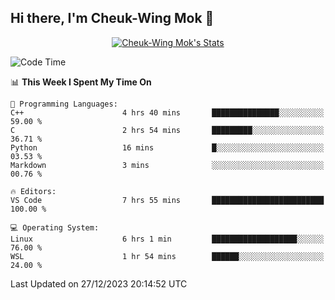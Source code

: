 ## Hi there, I'm Cheuk-Wing Mok 👋

<!--
**mozro0327/mozro0327** is a ✨ _special_ ✨ repository because its `README.md` (this file) appears on your GitHub profile.

Here are some ideas to get you started:

- 🔭 I’m currently working on ...
- 🌱 I’m currently learning ...
- 👯 I’m looking to collaborate on ...
- 🤔 I’m looking for help with ...
- 💬 Ask me about ...
- 📫 How to reach me: ...
- 😄 Pronouns: ...
- ⚡ Fun fact: ...
-->

<p align="center">
  <a href="https://github.com/mozro0327" class="rich-diff-level-one">
    <img src="https://github-readme-stats.vercel.app/api?username=mozro0327&title_color=333&text_color=777" alt="Cheuk-Wing Mok's Stats" >
    <!-- &hide=issues
    <img src="https://github-readme-stats.vercel.app/api?username=mozro0327&hide=issues&title_color=333&text_color=777" alt="Cheuk-Wing Mok's Stats" >
    -->
  </a>
</p>

<!--START_SECTION:waka-->
![Code Time](http://img.shields.io/badge/Code%20Time-2%2C241%20hrs%2056%20mins-blue)

📊 **This Week I Spent My Time On** 

```text
💬 Programming Languages: 
C++                      4 hrs 40 mins       ███████████████░░░░░░░░░░   59.00 % 
C                        2 hrs 54 mins       █████████░░░░░░░░░░░░░░░░   36.71 % 
Python                   16 mins             █░░░░░░░░░░░░░░░░░░░░░░░░   03.53 % 
Markdown                 3 mins              ░░░░░░░░░░░░░░░░░░░░░░░░░   00.76 % 

🔥 Editors: 
VS Code                  7 hrs 55 mins       █████████████████████████   100.00 % 

💻 Operating System: 
Linux                    6 hrs 1 min         ███████████████████░░░░░░   76.00 % 
WSL                      1 hr 54 mins        ██████░░░░░░░░░░░░░░░░░░░   24.00 % 
```


 Last Updated on 27/12/2023 20:14:52 UTC
<!--END_SECTION:waka-->

